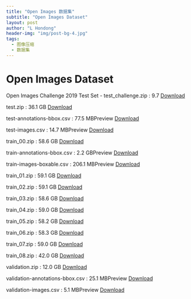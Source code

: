 ```yaml
---
title: "Open Images 数据集"
subtitle: "Open Images Dataset"
layout: post
author: "L Hondong"
header-img: "img/post-bg-4.jpg"
tags:
  - 图像压缩
  - 数据集
---
```


# Open Images Dataset
Open Images Challenge 2019 Test Set - test_challenge.zip : 9.7 [Download](https://datasets.appen.com/appen_datasets/open-images/test_challenge.zip)

test.zip : 36.1 GB [Download](https://datasets.appen.com/appen_datasets/open-images/zip_files_copy/test.zip)

test-annotations-bbox.csv : 77.5 MBPreview [Download](https://storage.googleapis.com/openimages/v5/test-annotations-bbox.csv)

test-images.csv : 14.7 MBPreview [Download](https://datasets.appen.com/appen_datasets/open-images/test-images.csv)

train_00.zip : 58.6 GB [Download](https://datasets.appen.com/appen_datasets/open-images/zip_files_copy/train_00.zip)

train-annotations-bbox.csv : 2.2 GBPreview [Download](https://storage.googleapis.com/openimages/v6/oidv6-train-annotations-bbox.csv)

train-images-boxable.csv : 206.1 MBPreview [Download](https://datasets.appen.com/appen_datasets/open-images/train-images-boxable.csv)

train_01.zip : 59.1 GB [Download](https://datasets.appen.com/appen_datasets/open-images/zip_files_copy/train_01.zip)

train_02.zip : 59.1 GB [Download](https://datasets.appen.com/appen_datasets/open-images/zip_files_copy/train_02.zip)

train_03.zip : 58.6 GB [Download](https://datasets.appen.com/appen_datasets/open-images/zip_files_copy/train_03.zip)

train_04.zip : 59.0 GB [Download](https://datasets.appen.com/appen_datasets/open-images/zip_files_copy/train_04.zip)

train_05.zip : 58.2 GB [Download](https://datasets.appen.com/appen_datasets/open-images/zip_files_copy/train_05.zip)

train_06.zip : 58.3 GB [Download](https://datasets.appen.com/appen_datasets/open-images/zip_files_copy/train_06.zip)

train_07.zip : 59.0 GB [Download](https://datasets.appen.com/appen_datasets/open-images/zip_files_copy/train_07.zip)

train_08.zip : 42.0 GB [Download](https://datasets.appen.com/appen_datasets/open-images/zip_files_copy/train_08.zip)

validation.zip : 12.0 GB [Download](https://datasets.appen.com/appen_datasets/open-images/zip_files_copy/validation.zip)

validation-annotations-bbox.csv : 25.1 MBPreview [Download](https://storage.googleapis.com/openimages/v5/validation-annotations-bbox.csv)

validation-images.csv : 5.1 MBPreview [Download](https://datasets.appen.com/appen_datasets/open-images/validation-images.csv)